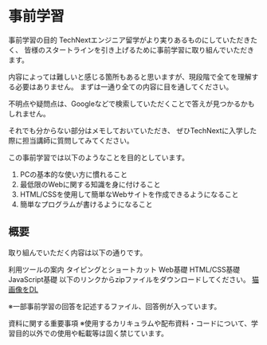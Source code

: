 # 事前学習
事前学習の目的
TechNextエンジニア留学がより実りあるものにしていただきたく、
皆様のスタートラインを引き上げるために事前学習に取り組んでいただきます。

内容によっては難しいと感じる箇所もあると思いますが、現段階で全てを理解する必要はありません。
まずは一通り全ての内容に目を通してください。

不明点や疑問点は、Googleなどで検索していただくことで答えが見つかるかもしれません。

それでも分からない部分はメモしておいていただき、
ぜひTechNextに入学した際に担当講師に質問してみてください。

この事前学習では以下のようなことを目的としています。

1. PCの基本的な使い方に慣れること
2. 最低限のWebに関する知識を身に付けること
3. HTML/CSSを使用して簡単なWebサイトを作成できるようになること
4. 簡単なプログラムが書けるようになること

## 概要
取り組んでいただく内容は以下の通りです。

利用ツールの案内
タイピングとショートカット
Web基礎
HTML/CSS基礎
JavaScript基礎
以下のリンクからzipファイルをダウンロードしてください。
[猫画像をDL](attach:pre-master)

※一部事前学習の回答を記述するファイル、回答例が入っています。

資料に関する重要事項
※使用するカリキュラムや配布資料・コードについて、学習目的以外での使用や転載等は固く禁じています。